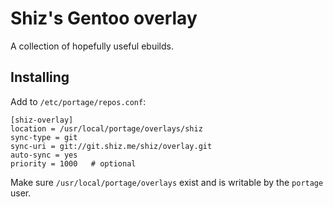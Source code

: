 Shiz's Gentoo overlay
=====================

A collection of hopefully useful ebuilds.

Installing
----------
Add to `/etc/portage/repos.conf`:

    [shiz-overlay]
    location = /usr/local/portage/overlays/shiz
    sync-type = git
    sync-uri = git://git.shiz.me/shiz/overlay.git
    auto-sync = yes
    priority = 1000   # optional

Make sure `/usr/local/portage/overlays` exist and is writable by the `portage` user.
